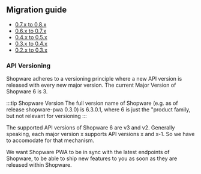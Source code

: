 ## Migration guide

- [0.7.x to 0.8.x](./0.7.x_to_0.8.x) <Badge text="canary" type="warning"/>
- [0.6.x to 0.7.x](./0.6.x_to_0.7.x) <Badge text="new" type="info"/>
- [0.4.x to 0.5.x](./0.4.x_to_0.5.x)
- [0.3.x to 0.4.x](./0.3.x_to_0.4.x)
- [0.2.x to 0.3.x](./0.2.x_to_0.3.x)

### API Versioning

Shopware adheres to a versioning principle where a new API version is released with every new major version. The current Major Version of Shopware 6 is 3.

:::tip Shopware Version
The full version name of Shopware (e.g. as of release shopware-pwa 0.3.0) is 6.3.0.1, where 6 is just the "product family, but not relevant for versioning
:::

The supported API versions of Shopware 6 are v3 and v2. Generally speaking, each major version x supports API versions x and x-1. So we have to accomodate for that mechanism.

We want Shopware PWA to be in sync with the latest endpoints of Shopware, to be able to ship new features to you as soon as they are released within Shopware.
